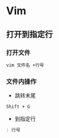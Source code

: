 <!--
 * @Description: 
 * @Version: 1.0
 * @Author: dmjcb
 * @Email:  
 * @Date: 2021-11-11 23:55:20
 * @LastEditors: dmjcb
 * @LastEditTime: 2023-04-23 09:41:44
-->

# Vim

## 打开到指定行

### 打开文件

```sh
vim 文件名 +行号
```

### 文件内操作

- 跳转末尾

```sh
Shift + G
```

- 到指定行

```sh
: 行号
```
